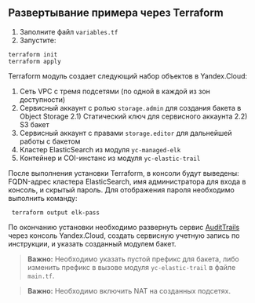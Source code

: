 ## Развертывание примера через Terraform

1) Заполните файл `variables.tf`
2) Запустите:

```
terraform init
terraform apply
```

Terraform модуль создает следующий набор объектов в Yandex.Cloud:
1) Сеть VPC с тремя подсетями (по одной в каждой из зон доступности)
2) Сервисный аккаунт с ролью `storage.admin` для создания бакета в Object Storage
2.1) Статический ключ для сервисного аккаунта
2.2) S3 бакет
3) Сервисный аккаунт с правами `storage.editor` для дальнейшей работы с бакетом
4) Кластер ElasticSearch из модуля `yc-managed-elk`
5) Контейнер и COI-инстанс из модуля `yc-elastic-trail`

После выполнения установки Terraform, в консоли будут выведены: FQDN-адрес кластера ElasticSearch, имя администратора для входа в консоль, и скрытый пароль. Для отображения пароля необходимо выполнить команду:

```
 terraform output elk-pass
```

По окончанию установки необходимо развернуть сервис [AuditTrails](https://cloud.yandex.ru/docs/audit-trails/quickstart) через консоль Yandex.Cloud, создать сервисную учетную запись по инструкции, и указать созданный модулем бакет. 

> **Важно:** Необходимо указать пустой префикс для бакета, либо изменить префикс в вызове модуля `yc-elastic-trail` в файле `main.tf`.

> **Важно:** Необходимо включить NAT на созданных подсетях.